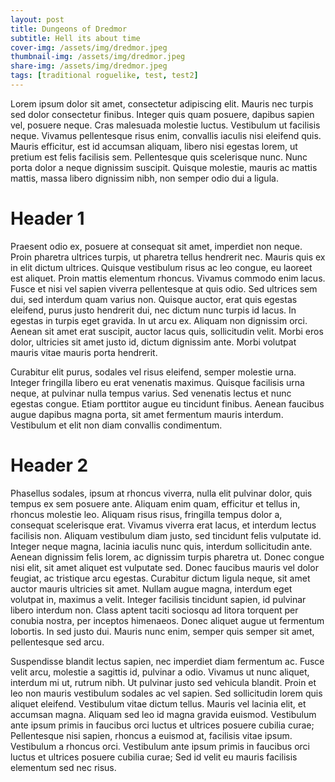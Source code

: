 ```yaml
---
layout: post
title: Dungeons of Dredmor
subtitle: Hell its about time
cover-img: /assets/img/dredmor.jpeg
thumbnail-img: /assets/img/dredmor.jpeg
share-img: /assets/img/dredmor.jpeg
tags: [traditional roguelike, test, test2]
---
```



Lorem ipsum dolor sit amet, consectetur adipiscing elit. Mauris nec turpis sed dolor consectetur finibus. Integer quis quam posuere, dapibus sapien vel, posuere neque. Cras malesuada molestie luctus. Vestibulum ut facilisis neque. Vivamus pellentesque risus enim, convallis iaculis nisi eleifend quis. Mauris efficitur, est id accumsan aliquam, libero nisi egestas lorem, ut pretium est felis facilisis sem. Pellentesque quis scelerisque nunc. Nunc porta dolor a neque dignissim suscipit. Quisque molestie, mauris ac mattis mattis, massa libero dignissim nibh, non semper odio dui a ligula.

# Header 1

Praesent odio ex, posuere at consequat sit amet, imperdiet non neque. Proin pharetra ultrices turpis, ut pharetra tellus hendrerit nec. Mauris quis ex in elit dictum ultrices. Quisque vestibulum risus ac leo congue, eu laoreet est aliquet. Proin mattis elementum rhoncus. Vivamus commodo enim lacus. Fusce et nisi vel sapien viverra pellentesque at quis odio. Sed ultrices sem dui, sed interdum quam varius non. Quisque auctor, erat quis egestas eleifend, purus justo hendrerit dui, nec dictum nunc turpis id lacus. In egestas in turpis eget gravida. In ut arcu ex. Aliquam non dignissim orci. Aenean sit amet erat suscipit, auctor lacus quis, sollicitudin velit. Morbi eros dolor, ultricies sit amet justo id, dictum dignissim ante. Morbi volutpat mauris vitae mauris porta hendrerit.

Curabitur elit purus, sodales vel risus eleifend, semper molestie urna. Integer fringilla libero eu erat venenatis maximus. Quisque facilisis urna neque, at pulvinar nulla tempus varius. Sed venenatis lectus et nunc egestas congue. Etiam porttitor augue eu tincidunt finibus. Aenean faucibus augue dapibus magna porta, sit amet fermentum mauris interdum. Vestibulum et elit non diam convallis condimentum.

# Header 2

Phasellus sodales, ipsum at rhoncus viverra, nulla elit pulvinar dolor, quis tempus ex sem posuere ante. Aliquam enim quam, efficitur et tellus in, rhoncus molestie leo. Aliquam risus risus, fringilla tempus dolor a, consequat scelerisque erat. Vivamus viverra erat lacus, et interdum lectus facilisis non. Aliquam vestibulum diam justo, sed tincidunt felis vulputate id. Integer neque magna, lacinia iaculis nunc quis, interdum sollicitudin ante. Aenean dignissim felis lorem, ac dignissim turpis pharetra ut. Donec congue nisi elit, sit amet aliquet est vulputate sed. Donec faucibus mauris vel dolor feugiat, ac tristique arcu egestas. Curabitur dictum ligula neque, sit amet auctor mauris ultricies sit amet. Nullam augue magna, interdum eget volutpat in, maximus a velit. Integer facilisis tincidunt sapien, id pulvinar libero interdum non. Class aptent taciti sociosqu ad litora torquent per conubia nostra, per inceptos himenaeos. Donec aliquet augue ut fermentum lobortis. In sed justo dui. Mauris nunc enim, semper quis semper sit amet, pellentesque sed arcu.

Suspendisse blandit lectus sapien, nec imperdiet diam fermentum ac. Fusce velit arcu, molestie a sagittis id, pulvinar a odio. Vivamus ut nunc aliquet, interdum mi ut, rutrum nibh. Ut pulvinar justo sed vehicula blandit. Proin et leo non mauris vestibulum sodales ac vel sapien. Sed sollicitudin lorem quis aliquet eleifend. Vestibulum vitae dictum tellus. Mauris vel lacinia elit, et accumsan magna. Aliquam sed leo id magna gravida euismod. Vestibulum ante ipsum primis in faucibus orci luctus et ultrices posuere cubilia curae; Pellentesque nisi sapien, rhoncus a euismod at, facilisis vitae ipsum. Vestibulum a rhoncus orci. Vestibulum ante ipsum primis in faucibus orci luctus et ultrices posuere cubilia curae; Sed id velit eu mauris facilisis elementum sed nec risus.
